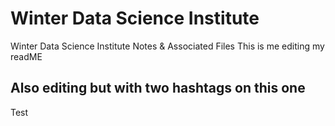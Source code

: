 # Winter Data Science Institute
Winter Data Science Institute Notes & Associated Files
This is me editing my readME

## Also editing but with two hashtags on this one
Test
